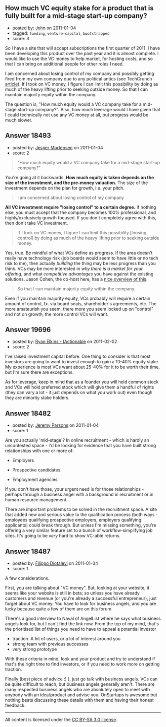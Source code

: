 ## How much VC equity stake for a product that is fully built for a mid-stage start-up company?

- posted by: [John](https://stackexchange.com/users/-1/5375-john) on 2011-01-04
- tagged: `funding`, `venture-capital`, `bootstrapped`
- score: 3

So I have a site that will accept subscriptions the first quarter of 2011.  I have been developing this product over the past year and it is almost complete.  I would like to use the VC money to help market, for hosting costs, and so that I can bring on additional people for other roles I need.

I am concerned about losing control of my company and possibly getting fired from my own company due to any political antics (see TechCrunch <a href="http://techcrunch.com/2010/12/31/how-to-avoid-getting-fired-from-your-own-company/">article</a>).  If I took on VC money, I figure I can limit this possibility by doing as much of the heavy lifting prior to seeking outside money. So that I can maintain majority equity within the company.

The question is, "How much equity would a VC company take for a mid-stage start-up company?".  Also, how much leverage would I have given that I could technically not use any VC money at all, but progress would be much slower.


## Answer 18493

- posted by: [Jesper Mortensen](https://stackexchange.com/users/-1/1261-jesper-mortensen) on 2011-01-04
- score: 2

<blockquote>
  <p>"How much equity would a VC company take for a mid-stage start-up company?"</p>
</blockquote>

<p>You're going at it backwards. <strong>How much equity is taken depends on the size of the investment, and the pre-money valuation.</strong> The size of the investment depends on the plan for growth, i.e. your pitch.</p>

<blockquote>
  <p>I am concerned about losing control of my company</p>
</blockquote>

<p><strong>All VC investment require "losing control" to a certain degree.</strong> If nothing else, you must accept that the company becomes 100% professional, and highly/exclusively growth focused. If you don't completely agree with this, then don't take VC investment.</p>

<blockquote>
  <p>If I took on VC money, I figure I can limit this possibility [loosing control] by doing as much of the heavy lifting prior to seeking outside money.</p>
</blockquote>

<p>Yes, true. Be mindful of what VCs define as progress. If the area doesn't really have technology risk (job boards would seem to have little or no tech risk to me), then actually <em>building</em> the thing may be less progress than you think. VCs may be more interested in <em>why there is a market for your offering</em>, and what <em>competitive advantages</em> you have against the existing solutions. Jason Cohen, the co-host here, has a <a href="http://blog.asmartbear.com/startup-lesson.html" rel="nofollow">nice overview of this</a>.</p>

<blockquote>
  <p>So that I can maintain majority equity within the company.</p>
</blockquote>

<p>Even if you maintain majority equity, VCs probably will require a certain amount of control, fx. via board seats, shareholder's agreements, etc. The more amateurish you seem, there more you seem locked up on "control" and not on growth, the more control VCs will want.</p>



## Answer 19696

- posted by: [Ryan Elkins - IActionable](https://stackexchange.com/users/-1/2566-ryan-elkins-iactionable) on 2011-02-02
- score: 2

I've raised investment capital before. One thing to consider is that most investors are going to want to invest enough to gain a 10-40% equity stake. My experience is most VCs want about 25-40% for it to be worth their time, but I'm sure there are exceptions.

As for leverage, keep in mind that as a founder you will hold common stock and VCs will hold preferred stock which will give them a handful of rights (they can vary a lot - it just depends on what you work out) even though they are minority stake holders.


## Answer 18482

- posted by: [Jeremy Parsons](https://stackexchange.com/users/-1/4291-jeremy-parsons) on 2011-01-04
- score: 1

Are you actually 'mid-stage'? In online recruitment - which is hardly an uncontested space - I'd be looking for evidence that you have built strong relationships with one or more of:

 - Employers

 - Prospective candidates

 - Employment agencies

If you don't have those, your urgent need is for those relationships - perhaps through a business angel with a background in recruitment or in human resource management.

There are important problems to be solved in the recruitment space. A site that added new and serious value to the qualification process (both ways - employees qualifying prospective employers, employers qualifying applicants) could break through. But unless I'm missing something, you're offering a very similar feature set to a bunch of workflow-simplifying job sites. It's going to be *very* hard to show VC-able returns.


## Answer 18487

- posted by: [Filippo Diotalevi](https://stackexchange.com/users/-1/4482-filippo-diotalevi) on 2011-01-04
- score: 1

A few considerations.

First, you are talking about "VC money". But, looking at your website, it seems like your website is still in beta; so unless you have already customers and revenue (or you're already a successful entrepreneur), just forget about VC money. You have to look for business angels, and you are lucky because quite a few of them are on this forum.

There's a good interview to Naval of AngelList where he says what business angels look for, but I can't find the link now. From the top of my mind, that's the prioritised list of things you need to have to appeal a potential investor

 - traction. A lot of users, or a lot of interest around you
 - strong team with previous successes
 - very strong prototype

With these criteria in mind, look and your product and try to understand if that's the right time to find investors, or if you need to work more on getting traction.

Finally (best piece of advice :) ), just go talk with business angels. VCs can be quite difficult to reach, but business angels generally aren't. There are many respected business angels who are absolutely open to meet with anybody with an idea/product and advise you. OnStartups is awesome but nothing beats discussing these details with them and having their honest feedback.




---

All content is licensed under the [CC BY-SA 3.0 license](https://creativecommons.org/licenses/by-sa/3.0/).
